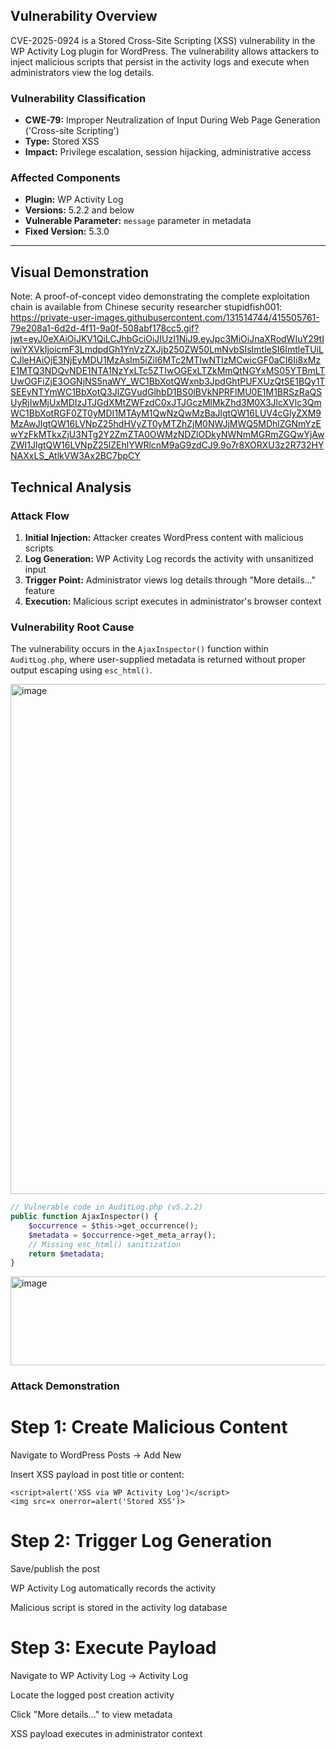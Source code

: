 ## Vulnerability Overview

CVE-2025-0924 is a Stored Cross-Site Scripting (XSS) vulnerability in the WP Activity Log plugin for WordPress. The vulnerability allows attackers to inject malicious scripts that persist in the activity logs and execute when administrators view the log details.

### Vulnerability Classification
- **CWE-79:** Improper Neutralization of Input During Web Page Generation ('Cross-site Scripting')
- **Type:** Stored XSS
- **Impact:** Privilege escalation, session hijacking, administrative access

### Affected Components
- **Plugin:** WP Activity Log
- **Versions:** 5.2.2 and below
- **Vulnerable Parameter:** `message` parameter in metadata
- **Fixed Version:** 5.3.0

---
## Visual Demonstration
Note: A proof-of-concept video demonstrating the complete exploitation chain is available from Chinese security researcher stupidfish001:
https://private-user-images.githubusercontent.com/131514744/415505761-79e208a1-6d2d-4f11-9a0f-508abf178cc5.gif?jwt=eyJ0eXAiOiJKV1QiLCJhbGciOiJIUzI1NiJ9.eyJpc3MiOiJnaXRodWIuY29tIiwiYXVkIjoicmF3LmdpdGh1YnVzZXJjb250ZW50LmNvbSIsImtleSI6ImtleTUiLCJleHAiOjE3NjEyMDU1MzAsIm5iZiI6MTc2MTIwNTIzMCwicGF0aCI6Ii8xMzE1MTQ3NDQvNDE1NTA1NzYxLTc5ZTIwOGExLTZkMmQtNGYxMS05YTBmLTUwOGFiZjE3OGNjNS5naWY_WC1BbXotQWxnb3JpdGhtPUFXUzQtSE1BQy1TSEEyNTYmWC1BbXotQ3JlZGVudGlhbD1BS0lBVkNPRFlMU0E1M1BRSzRaQSUyRjIwMjUxMDIzJTJGdXMtZWFzdC0xJTJGczMlMkZhd3M0X3JlcXVlc3QmWC1BbXotRGF0ZT0yMDI1MTAyM1QwNzQwMzBaJlgtQW16LUV4cGlyZXM9MzAwJlgtQW16LVNpZ25hdHVyZT0yMTZhZjM0NWJjMWQ5MDhlZGNmYzEwYzFkMTkxZjU3NTg2Y2ZmZTA0OWMzNDZlODkyNWNmMGRmZGQwYjAwZWI1JlgtQW16LVNpZ25lZEhlYWRlcnM9aG9zdCJ9.9o7r8XORXU3z2R732HYNAXxLS_AtlkVW3Ax2BC7bpCY

## Technical Analysis

### Attack Flow
1. **Initial Injection:** Attacker creates WordPress content with malicious scripts
2. **Log Generation:** WP Activity Log records the activity with unsanitized input
3. **Trigger Point:** Administrator views log details through "More details..." feature
4. **Execution:** Malicious script executes in administrator's browser context

### Vulnerability Root Cause
The vulnerability occurs in the `AjaxInspector()` function within `AuditLog.php`, where user-supplied metadata is returned without proper output escaping using `esc_html()`.

<img width="1110" height="816" alt="image" src="https://github.com/user-attachments/assets/3123632b-908a-45c5-9aad-dd4441acfc30" />

```php
// Vulnerable code in AuditLog.php (v5.2.2)
public function AjaxInspector() {
    $occurrence = $this->get_occurrence();
    $metadata = $occurrence->get_meta_array();
    // Missing esc_html() sanitization
    return $metadata;
}
```
<img width="1161" height="142" alt="image" src="https://github.com/user-attachments/assets/4252bc54-a7a4-419f-8ab8-8d252883656d" />

### Attack Demonstration
# Step 1: Create Malicious Content
Navigate to WordPress Posts → Add New

Insert XSS payload in post title or content:

```
<script>alert('XSS via WP Activity Log')</script>
<img src=x onerror=alert('Stored XSS')>
```
# Step 2: Trigger Log Generation
Save/publish the post

WP Activity Log automatically records the activity

Malicious script is stored in the activity log database

# Step 3: Execute Payload
Navigate to WP Activity Log → Activity Log

Locate the logged post creation activity

Click "More details..." to view metadata

XSS payload executes in administrator context
